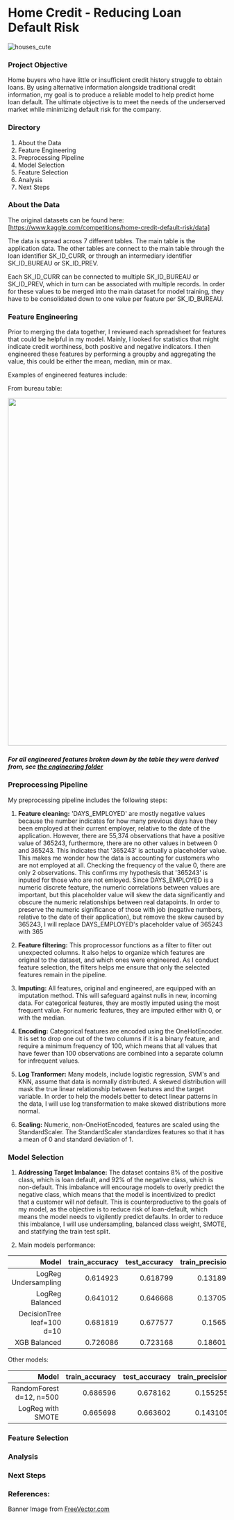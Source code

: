 # Home Credit - Reducing Loan Default Risk

![houses_cute](https://github.com/user-attachments/assets/1bc625d1-d0f7-4a85-b6f7-88ea5a3c7ceb)



### Project Objective

Home buyers who have little or insufficient credit history struggle to obtain loans. By using alternative information alongside traditional credit information, my goal is to produce a reliable model to help predict home loan default. The ultimate objective is to meet the needs of the underserved market while minimizing default risk for the company.

### Directory 

1. About the Data
2. Feature Engineering
3. Preprocessing Pipeline
4. Model Selection
5. Feature Selection
6. Analysis
7. Next Steps


### About the Data

The original datasets can be found here: [https://www.kaggle.com/competitions/home-credit-default-risk/data]

The data is spread across 7 different tables. The main table is the application data. The other tables are connect to the main table through the loan identifier SK_ID_CURR, or through an intermediary identifier SK_ID_BUREAU or SK_ID_PREV.

Each SK_ID_CURR can be connected to multiple SK_ID_BUREAU or SK_ID_PREV, which in turn can be associated with multiple records. In order for these values to be merged into the main dataset for model training, they have to be consolidated down to one value per feature per SK_ID_BUREAU. 

### Feature Engineering

Prior to merging the data together, I reviewed each spreadsheet for features that could be helpful in my model. Mainly, I looked for statistics that might indicate credit worthiness, both positive and negative indicators. I then engineered these features by performing a groupby and aggregating the value, this could be either the mean, median, min or max. 

Examples of engineered features include:

From bureau table:

<img src="https://github.com/user-attachments/assets/6ab29a9e-c232-490f-aa2c-67aa5d9ce56c" width="800" />

###

##### For all engineered features broken down by the table they were derived from, see [the engineering folder](https://github.com/annahanslc/home-credit-default-risk-project/tree/main/engineering)


### Preprocessing Pipeline

My preprocessing pipeline includes the following steps:

1. **Feature cleaning:** 'DAYS_EMPLOYED' are mostly negative values because the number indicates for how many previous days have they been employed at their current employer, relative to the date of the application. However, there are 55,374 observations that have a positive value of 365243, furthermore, there are no other values in between 0 and 365243. This indicates that '365243' is actually a placeholder value. This makes me wonder how the data is accounting for customers who are not employed at all. Checking the frequency of the value 0, there are only 2 observations. This confirms my hypothesis that '365243' is inputed for those who are not emloyed. Since DAYS_EMPLOYED is a numeric discrete feature, the numeric correlations between values are important, but this placeholder value will skew the data significantly and obscure the numeric relationships between real datapoints. In order to preserve the numeric significance of those with job (negative numbers, relative to the date of their application), but remove the skew caused by 365243, I will replace DAYS_EMPLOYED's placeholder value of 365243 with 365

2. **Feature filtering:** This proprocessor functions as a filter to filter out unexpected columns. It also helps to organize which features are original to the dataset, and which ones were engineered. As I conduct feature selection, the filters helps me ensure that only the selected features remain in the pipeline.

3. **Imputing:** All features, original and engineered, are equipped with an imputation method. This will safeguard against nulls in new, incoming data. For categorical features, they are mostly imputed using the most frequent value. For numeric features, they are imputed either with 0, or with the median.

4. **Encoding:** Categorical features are encoded using the OneHotEncoder. It is set to drop one out of the two columns if it is a binary feature, and require a minimum frequency of 100, which means that all values that have fewer than 100 observations are combined into a separate column for infrequent values. 

5. **Log Tranformer:** Many models, include logistic regression, SVM's and KNN, assume that data is normally distributed. A skewed distribution will mask the true linear relationship between features and the target variable. In order to help the models better to detect linear patterns in the data, I will use log transformation to make skewed distributions more normal. 

6. **Scaling:** Numeric, non-OneHotEncoded, features are scaled using the StandardScaler. The StandardScaler standardizes features so that it has a mean of 0 and standard deviation of 1.

   
### Model Selection

1. **Addressing Target Imbalance:** The dataset contains 8% of the positive class, which is loan default, and 92% of the negative class, which is non-default. This imbalance will encourage models to overly predict the negative class, which means that the model is incentivized to predict that a customer will *not* default. This is counterproductive to the goals of my model, as the objective is to reduce risk of loan-default, which means the model needs to vigilently predict defaults. In order to reduce this imbalance, I will use undersampling, balanced class weight, SMOTE, and statifying the train test split.

2. Main models performance:


|                      Model |   train_accuracy |   test_accuracy |   train_precision |   test_precision |   train_recall |   test_recall |   train_f1 |   test_f1 |   train_auc |   test_auc |
|---------------------------:|-----------------:|----------------:|------------------:|-----------------:|---------------:|--------------:|-----------:|----------:|------------:|-----------:|
|       LogReg Undersampling |         0.614923 |        0.618799 |          0.131898 |         0.133275 |       0.675428 |      0.676334 |   0.220698 |  0.222672 |    0.693414 |   0.698263 |
|            LogReg Balanced |         0.641012 |        0.646668 |          0.137057 |         0.139472 |       0.650806 |      0.653172 |   0.226429 |  0.229861 |    0.695179 |   0.700966 |
| DecisionTree leaf=100 d=10 |         0.681819 |        0.677577 |          0.15658  |         0.15035  |       0.670544 |      0.643706 |   0.253877 |  0.243765 |    0.738248 |   0.718206 |
|               XGB Balanced |         0.726086 |        0.723168 |          0.186018 |         0.178185 |       0.708862 |      0.672508 |   0.294701 |  0.281725 |    0.794591 |   0.768486 |

Other models:

|                      Model |   train_accuracy |   test_accuracy |   train_precision |   test_precision |   train_recall |   test_recall |   train_f1 |   test_f1 |   train_auc |   test_auc |
|---------------------------:|-----------------:|----------------:|------------------:|-----------------:|---------------:|--------------:|-----------:|----------:|------------:|-----------:|
|   RandomForest d=12, n=500 |         0.686596 |        0.678162 |          0.155255 |         0.136704 |       0.648993 |      0.561934 |   0.250569 |  0.219910 |    0.736374 |   0.672979 |
|          LogReg with SMOTE |         0.665698 |        0.663602 |          0.143105 |         0.144358 |       0.629249 |      0.630714 |   0.233180 |  0.234943 |    0.703414 |   0.703288 |



### Feature Selection


### Analysis


### Next Steps


### References:

Banner Image from <a href="https://www.freevector.com/pastel-abstract-geometric-houses-background-71471">FreeVector.com</a>
